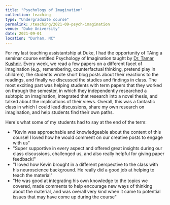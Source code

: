 ```yaml
---
title: "Psychology of Imagination"
collection: teaching
type: "Undergraduate course"
permalink: /teaching/2021-09-psych-imagination
venue: "Duke University"
date: 2021-09-01
location: "Durham, NC"
---
```


For my last teaching assistantship at Duke, I had the opportunity of
TAing a seminar course entitled Psychology of Imagination taught by
[Dr. Tamar Kushnir](http://ecclabduke.com). Every week, we read a few
papers on a different facet of imagination (e.g., remembering,
counterfactual thinking, pretend play in children), the students wrote
short blog posts about their reactions to the readings, and finally we
discussed the studies and findings in class. The most exciting part
was helping students with term papers that they worked on through the
semester, in which they independently researched a subtopic on
imagination, integrated that research into a novel thesis, and talked
about the implications of their views. Overall, this was a fantastic
class in which I could lead discussions, share my own research on
imagination, and help students find their own paths.

Here's what some of my students had to say at the end of the term:

- "Kevin was approachable and knowledgeable about the content of this course! I loved how he would comment on our creative posts to engage with us"
- "Super supportive in every aspect and offered great insights during our class discussions, challenged us, and also really helpful for giving paper feedback!"
- "I loved how Kevin brought in a different perspective to the class with his neuroscience background. He really did a good job at helping to teach the material"
- "He was good at integrating his own knowledge to the topics we covered, made comments to help encourage new ways of thinking about the material, and was overall very kind when it came to potential issues that may have come up during the course"
